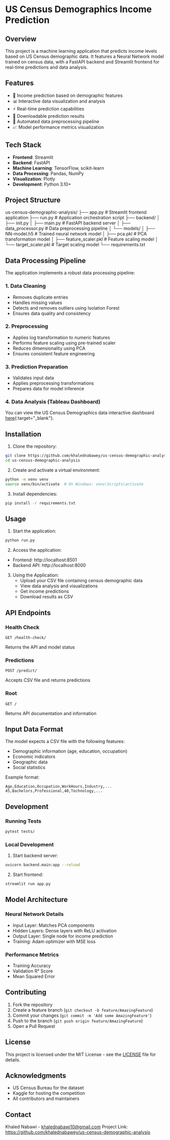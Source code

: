 # US Census Demographics Income Prediction

## Overview

This project is a machine learning application that predicts income levels based on US Census demographic data. It features a Neural Network model trained on census data, with a FastAPI backend and Streamlit frontend for real-time predictions and data analysis.

## Features

- 🔮 Income prediction based on demographic features
- 📊 Interactive data visualization and analysis
- ⚡ Real-time prediction capabilities
- 💾 Downloadable prediction results
- 🔄 Automated data preprocessing pipeline
- 📈 Model performance metrics visualization

## Tech Stack

- **Frontend**: Streamlit
- **Backend**: FastAPI
- **Machine Learning**: TensorFlow, scikit-learn
- **Data Processing**: Pandas, NumPy
- **Visualization**: Plotly
- **Development**: Python 3.10+

## Project Structure

us-census-demographic-analysis/
├── app.py # Streamlit frontend application
├── run.py # Application orchestration script
├── backend/
│ ├── init.py
│ ├── main.py # FastAPI backend server
│ ├── data_processor.py # Data preprocessing pipeline
│ └── models/
│ ├── NN-model.h5 # Trained neural network model
│ ├── pca.pkl # PCA transformation model
│ ├── feature_scaler.pkl # Feature scaling model
│ └── target_scaler.pkl # Target scaling model
└── requirements.txt

## Data Processing Pipeline

The application implements a robust data processing pipeline:

### 1. Data Cleaning

- Removes duplicate entries
- Handles missing values
- Detects and removes outliers using Isolation Forest
- Ensures data quality and consistency

### 2. Preprocessing

- Applies log transformation to numeric features
- Performs feature scaling using pre-trained scaler
- Reduces dimensionality using PCA
- Ensures consistent feature engineering

### 3. Prediction Preparation

- Validates input data
- Applies preprocessing transformations
- Prepares data for model inference

### 4. Data Analysis (Tableau Dashboard)
You can view the US Census Demographics data interactive dashboard [here](https://public.tableau.com/views/USCensusDemographicAnalysis_17339499055870/AnalysisDashboard?:language=en-GB&:sid=&:redirect=auth&:display_count=n&:origin=viz_share_link){:target="_blank"}.

## Installation

1. Clone the repository:

```bash
git clone https://github.com/khalednabawey/us-census-demographic-analysis.git
cd us-census-demographic-analysis
```

2. Create and activate a virtual environment:

```bash
python -m venv venv
source venv/bin/activate  # On Windows: venv\Scripts\activate
```

3. Install dependencies:

```bash
pip install -r requirements.txt
```

## Usage

1. Start the application:

```bash
python run.py
```

2. Access the application:

- Frontend: http://localhost:8501
- Backend API: http://localhost:8000

3. Using the Application:
   - Upload your CSV file containing census demographic data
   - View data analysis and visualizations
   - Get income predictions
   - Download results as CSV

## API Endpoints

### Health Check

```http
GET /health-check/
```

Returns the API and model status

### Predictions

```http
POST /predict/
```

Accepts CSV file and returns predictions

### Root

```http
GET /
```

Returns API documentation and information

## Input Data Format

The model expects a CSV file with the following features:

- Demographic information (age, education, occupation)
- Economic indicators
- Geographic data
- Social statistics

Example format:

```csv
Age,Education,Occupation,WorkHours,Industry,...
45,Bachelors,Professional,40,Technology,...
```

## Development

### Running Tests

```bash
pytest tests/
```

### Local Development

1. Start backend server:

```bash
uvicorn backend.main:app --reload
```

2. Start frontend:

```bash
streamlit run app.py
```

## Model Architecture

### Neural Network Details

- Input Layer: Matches PCA components
- Hidden Layers: Dense layers with ReLU activation
- Output Layer: Single node for income prediction
- Training: Adam optimizer with MSE loss

### Performance Metrics

- Training Accuracy
- Validation R² Score
- Mean Squared Error

## Contributing

1. Fork the repository
2. Create a feature branch (`git checkout -b feature/AmazingFeature`)
3. Commit your changes (`git commit -m 'Add some AmazingFeature'`)
4. Push to the branch (`git push origin feature/AmazingFeature`)
5. Open a Pull Request

## License

This project is licensed under the MIT License - see the [LICENSE](LICENSE) file for details.

## Acknowledgments

- US Census Bureau for the dataset
- Kaggle for hosting the competition
- All contributors and maintainers

## Contact

Khaled Nabawi - khalednabawi10@gmail.com
Project Link: https://github.com/khalednabawey/us-census-demographic-analysis

